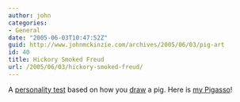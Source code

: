 ```yaml
---
author: john
categories:
- General
date: "2005-06-03T10:47:52Z"
guid: http://www.johnmckinzie.com/archives/2005/06/03/pig-art
id: 40
title: Hickory Smoked Freud
url: /2005/06/03/hickory-smoked-freud/
---
```


A [personality test](http://drawapig.desktopcreatures.com/draw.asp) based on how you [draw](http://drawapig.desktopcreatures.com/draw.asp?ok=1&f=) a pig. Here is [my Pigasso](http://drawapig.desktopcreatures.com/gallery/large.asp?id=401643&p=0&hof=1&q=personality+test)!